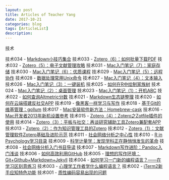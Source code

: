 ```yaml
---
layout: post
title: Articles of Teacher Yang
date: 2017-10-21
categories: blog
tags: [ArticleList]
description: 
---
```


技术

技术034 - [Markdown小技巧集合](http://www.yangzhiping.com/tech/markdown-tips.html)
技术033 - [Zotero（6）：如何批量下载PDF](http://www.yangzhiping.com/tech/zotero6.html)
技术032 - [Zotero（5）：电子文献管理攻略](http://www.yangzhiping.com/tech/zotero5.html)
技术031 - [Mac入门笔记（7）：家庭存储](http://www.yangzhiping.com/tech/mac7.html)
技术030 - [Mac入门笔记（6）：优质课程](http://www.yangzhiping.com/tech/mac6.html)
技术029 - [Mac入门笔记（5）：远程协作](http://www.yangzhiping.com/tech/mac5.html)
技术028 - [数据处理常用Unix命令](http://www.yangzhiping.com/tech/datashell.html)
技术027 - [Mac入门笔记（4）：文本输入](http://www.yangzhiping.com/tech/mac4.html)
技术026 - [Mac入门笔记（3）：一键装机](http://www.yangzhiping.com/tech/mac3.html)
技术025 - [如何在R中绘制家族树](http://www.yangzhiping.com/tech/familytree-kinship2.html)
技术024 - [Mac入门笔记（2）：桌面管理](http://www.yangzhiping.com/tech/mac2.html)
技术023 - [Mac入门笔记（1）：开机ABC](http://www.yangzhiping.com/tech/mac1.html)
技术022 - [如何查询Altmetric分数](http://www.yangzhiping.com/tech/altmetric.html)
技术021 - [Markdown生态链整理](http://www.yangzhiping.com/tech/markdown-ecosystem.html)
技术020 - [如何在云端搭建反社交APP](http://www.yangzhiping.com/tech/anti-social-tools.html)
技术019 - [像黑客一样学习与写作](http://www.yangzhiping.com/tech/gollum.html)
技术018 - [基于Git的维基管理：gollum](http://www.yangzhiping.com/tech/gollum.html)
技术017 - [Mac安装软件新方法：Homebrew-cask](http://www.yangzhiping.com/tech/mac-dev.html)
技术016 - [Mac开发者2013年新机设置参考](http://www.yangzhiping.com/tech/mac-dev.html)
技术015 - [Zotero（4）：Zotero之Zotfile插件的使用](http://www.yangzhiping.com/tech/zotero4.html)
技术014 - [Zotero（3）：平板与社交：再谈研究辅助工具Zotero兼配套APP](http://www.yangzhiping.com/tech/zotero3.html)
技术013 - [Zotero（2）：作为知识管理工具的Zotero](http://www.yangzhiping.com/tech/zotero2.html)
技术012 - [Zotero（1）：文献管理软件Zotero基础及进阶示范](http://www.yangzhiping.com/tech/zotero1.html)
技术011 - [社会网络分析之中心性](http://www.yangzhiping.com/tech/sna-centrality.html)
技术010 - [R in Psychology学习目录](http://www.yangzhiping.com/tech/R-in-Psychology.html)
技术009 - [科学计量学：发现学科正在静悄悄发生的革命](http://www.yangzhiping.com/tech/scientometrics-sci2.html)
技术008 - [社会网络分析入门书目导读](http://www.yangzhiping.com/tech/sna-book.html)
技术007 - [Markdown写作进阶：Pandoc入门浅谈](http://www.yangzhiping.com/tech/pandoc.html)
技术006 - [如何高效利用GitHub](http://www.yangzhiping.com/tech/github.html)
技术005 - [理想的写作环境：Git+Github+Markdown+Jekyll](http://www.yangzhiping.com/tech/writing-space.html)
技术004 - [如何学习一门新的编程语言？——在学习区刻意练习](http://www.yangzhiping.com/tech/learn-program-psychology.html)
技术003 - [心理学工作者学什么编程语言？](http://www.yangzhiping.com/tech/psychologist-language.html)
技术002 - [iTerm2新手应知特色功能](http://www.yangzhiping.com/tech/iterm2.html)
技术001 - [质性编码容易出现的问题](http://www.yangzhiping.com/tech/qcode.html)
